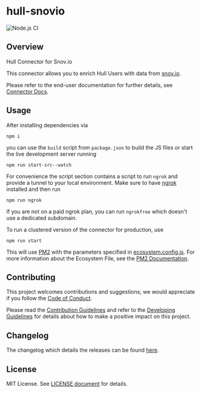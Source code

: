 # hull-snovio

![Node.js CI](https://github.com/SMK1085/hull-snovio/workflows/Node.js%20CI/badge.svg)

## Overview

Hull Connector for Snov.io

This connector allows you to enrich Hull Users with data from [snov.io](https://www.snov.io).

Please refer to the end-user documentation for further details, see [Connector Docs](./assets/readme.md).

## Usage

After installing dependencies via

```console
npm i
```

you can use the `build` script from `package.json` to build the JS files or start the live development server running

```console
npm run start-src--watch
```

For convenience the script section contains a script to run `ngrok` and provide a tunnel to your local environment. Make sure to have [ngrok](https://ngrok.com/) installed and then run

```console
npm run ngrok
```

If you are not on a paid ngrok plan, you can run `ngrokfree` which doesn't use a dedicated subdomain.

To run a clustered version of the connector for production, use

```console
npm run start
```

This will use [PM2](https://pm2.keymetrics.io/) with the parameters specified in [ecosystem.config.js](./ecosystem.config.js). For more information about the Ecosystem File, see the [PM2 Documentation](https://pm2.keymetrics.io/docs/usage/application-declaration/#ecosystem-file).

## Contributing

This project welcomes contributions and suggestions; we would appreciate if you follow the [Code of Conduct](./CODE_OF_CONDUCT.md).

Please read the [Contribution Guidelines](./CONTRIBUTING.md) and refer to the [Developing Guidelines](./DEVELOPING.md) for details about how to make a positive impact on this project.

## Changelog

The changelog which details the releases can be found [here](./CHANGELOG.md).

## License

MIT License. See [LICENSE document](./LICENSE) for details.
